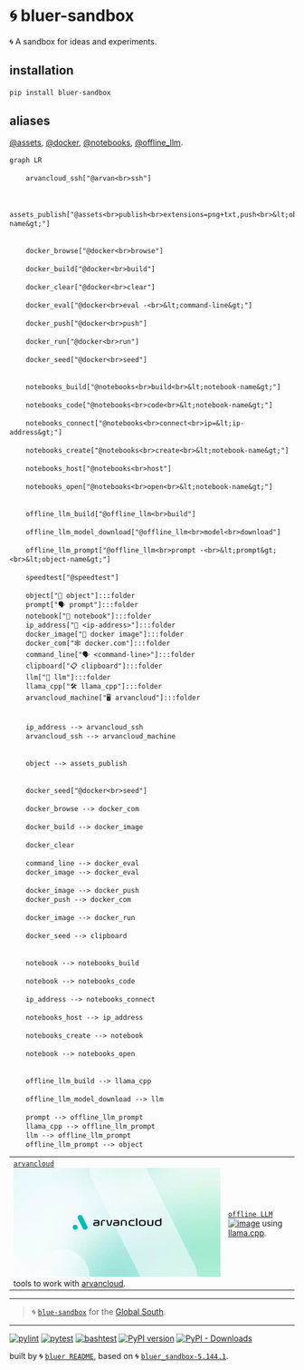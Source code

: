 # 🌀 bluer-sandbox

🌀 A sandbox for ideas and experiments.

## installation

```bash
pip install bluer-sandbox
```

## aliases

[@assets](./bluer_sandbox/docs/aliases/assets.md), 
[@docker](./bluer_sandbox/docs/aliases/docker.md), 
[@notebooks](./bluer_sandbox/docs/aliases/notebooks.md), 
[@offline_llm](./bluer_sandbox/docs/aliases/offline_llm.md).

```mermaid
graph LR

    arvancloud_ssh["@arvan<br>ssh"]


    assets_publish["@assets<br>publish<br>extensions=png+txt,push<br>&lt;object-name&gt;"]


    docker_browse["@docker<br>browse"]

    docker_build["@docker<br>build"]

    docker_clear["@docker<br>clear"]

    docker_eval["@docker<br>eval -<br>&lt;command-line&gt;"]

    docker_push["@docker<br>push"]

    docker_run["@docker<br>run"]

    docker_seed["@docker<br>seed"]


    notebooks_build["@notebooks<br>build<br>&lt;notebook-name&gt;"]

    notebooks_code["@notebooks<br>code<br>&lt;notebook-name&gt;"]
    
    notebooks_connect["@notebooks<br>connect<br>ip=&lt;ip-address&gt;"]

    notebooks_create["@notebooks<br>create<br>&lt;notebook-name&gt;"]

    notebooks_host["@notebooks<br>host"]

    notebooks_open["@notebooks<br>open<br>&lt;notebook-name&gt;"]


    offline_llm_build["@offline_llm<br>build"]

    offline_llm_model_download["@offline_llm<br>model<br>download"]

    offline_llm_prompt["@offline_llm<br>prompt -<br>&lt;prompt&gt;<br>&lt;object-name&gt;"]

    speedtest["@speedtest"]

    object["📂 object"]:::folder
    prompt["🗣️ prompt"]:::folder
    notebook["📘 notebook"]:::folder
    ip_address["🛜 <ip-address>"]:::folder
    docker_image["📂 docker image"]:::folder
    docker_com["🕸️ docker.com"]:::folder
    command_line["🗣️ <command-line>"]:::folder
    clipboard["📋 clipboard"]:::folder
    llm["🧠 llm"]:::folder
    llama_cpp["🛠️ llama_cpp"]:::folder
    arvancloud_machine["🖥️ arvancloud"]:::folder


    ip_address --> arvancloud_ssh
    arvancloud_ssh --> arvancloud_machine


    object --> assets_publish


    docker_seed["@docker<br>seed"]

    docker_browse --> docker_com

    docker_build --> docker_image

    docker_clear

    command_line --> docker_eval
    docker_image --> docker_eval

    docker_image --> docker_push 
    docker_push --> docker_com

    docker_image --> docker_run

    docker_seed --> clipboard


    notebook --> notebooks_build

    notebook --> notebooks_code

    ip_address --> notebooks_connect

    notebooks_host --> ip_address

    notebooks_create --> notebook

    notebook --> notebooks_open


    offline_llm_build --> llama_cpp

    offline_llm_model_download --> llm

    prompt --> offline_llm_prompt
    llama_cpp --> offline_llm_prompt
    llm --> offline_llm_prompt
    offline_llm_prompt --> object
```

|   |   |
| --- | --- |
| [`arvancloud`](./bluer_sandbox/docs/arvancloud.md) [![image](https://github.com/kamangir/assets/blob/main/arvancloud/arvancloud.png?raw=true)](./bluer_sandbox/docs/arvancloud.md) tools to work with [arvancloud](https://arvancloud.ir/). | [`offline LLM`](./bluer_sandbox/docs/offline_llm.md) [![image](https://user-images.githubusercontent.com/1991296/230134379-7181e485-c521-4d23-a0d6-f7b3b61ba524.png)](./bluer_sandbox/docs/offline_llm.md) using [llama.cpp](https://github.com/ggerganov/llama.cpp). |

---

> 🌀 [`blue-sandbox`](https://github.com/kamangir/blue-sandbox) for the [Global South](https://github.com/kamangir/bluer-south).

---


[![pylint](https://github.com/kamangir/bluer-sandbox/actions/workflows/pylint.yml/badge.svg)](https://github.com/kamangir/bluer-sandbox/actions/workflows/pylint.yml) [![pytest](https://github.com/kamangir/bluer-sandbox/actions/workflows/pytest.yml/badge.svg)](https://github.com/kamangir/bluer-sandbox/actions/workflows/pytest.yml) [![bashtest](https://github.com/kamangir/bluer-sandbox/actions/workflows/bashtest.yml/badge.svg)](https://github.com/kamangir/bluer-sandbox/actions/workflows/bashtest.yml) [![PyPI version](https://img.shields.io/pypi/v/bluer-sandbox.svg)](https://pypi.org/project/bluer-sandbox/) [![PyPI - Downloads](https://img.shields.io/pypi/dd/bluer-sandbox)](https://pypistats.org/packages/bluer-sandbox)

built by 🌀 [`bluer README`](https://github.com/kamangir/bluer-objects/tree/main/bluer_objects/README), based on 🌀 [`bluer_sandbox-5.144.1`](https://github.com/kamangir/bluer-sandbox).
